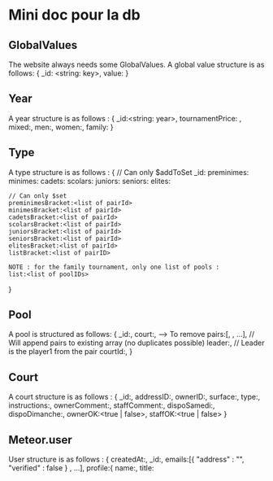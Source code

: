 # Mini doc pour la db

## GlobalValues

The website always needs some GlobalValues.
A global value structure is as follows:
{
    _id: <string: key>,
    value: <value>
}

## Year

A year structure is as follows :
{
    _id:<string: year>,
    tournamentPrice: <number>,
    mixed:<typeID>,
    men:<typeID>,
    women:<typeID>,
    family:<typeID>
}


## Type

A type structure is as follows :
{
    // Can only $addToSet
    _id:<typeID>
    preminimes:<list of poolIDs>
    minimes:<list of poolIDs>
    cadets:<list of poolIDs>
    scolars:<list of poolIDs>
    juniors:<list of poolIDs>
    seniors:<list of poolIDs>
    elites:<list of poolIDs>


    // Can only $set
    preminimesBracket:<list of pairId>
    minimesBracket:<list of pairId>
    cadetsBracket:<list of pairId>
    scolarsBracket:<list of pairId>
    juniorsBracket:<list of pairId>
    seniorsBracket:<list of pairId>
    elitesBracket:<list of pairId>
    listBracket:<list of pairID>

    NOTE : for the family tournament, only one list of pools :
    list:<list of poolIDs>
}


## Pool

A pool is structured as follows:
{
    _id:<id>,
    court:<court>, --> To remove
    pairs:[<pairID>, <pairID>, ...], // Will append pairs to existing array (no duplicates possible)
    leader:<pairId>, // Leader is the player1 from the pair
    courtId:<courtID>,
}

## Court

A court structure is as follows :
{
    _id:<courtId>,
    addressID:<addressID>,
    ownerID:<ownerID>,
    surface:<surface>,
    type:<type>,
    instructions:<instructions>,
    ownerComment:<ownerComment>,
    staffComment:<staffComment>,
    dispoSamedi:<boolean>,
    dispoDimanche:<boolean>,
    ownerOK:<true | false>,
    staffOK:<true | false>
}


## Meteor.user

User structure is as follows :
{
    createdAt:<createdAt>,
    _id:<id>,
    emails:[{ "address" : "<email1>", "verified" : false } , ...],
    profile:{
        name:<name>,
        title:<title>,
        firstName:<firstName>,
        lastName:<lastName>,
        addressID:<addressID>,
        phone:<phone>,
        birthDate:<birthDate>,
        AFT:<AFT>,
        isStaff:<isStaff>,
        isAdmin:<isAdmin>,
        gender:<gender>
    },
    services:{
        google{
            <google stuff>
        }
        facebook{
            <facebook stuff>
        }
    }
}


## Address

The addressData structure is as follows :
{
    _id:<id>, // Omit this if you want to create a new address, this will be auto-generated
    street:<street>,
    number:<number>,
    box:<box>,
    city:<city>,
    zipCode:<zipCode>,
    country:<country>
}


## Pair

A pair is structured as follows:
{
    _id:<id>,
    player1:{
        _id:<userID>,
        extras:{
            <name>:<number>
        },
        wish:<wish>,
        constraint:<constraint>,
        paymentID:<paymentID>
    }
    player2:{
        _id:<userID>,
        extras:{
            <name>:<number>
        },
        wish:<wish>,
        constraint:<constraint>,
        paymentID:<paymentID>
    }
    tournament :[<pointsRound1>, <pointsRound2>, ....]
    day: family | saturday | sunday
    category: <category>
}


## Payment

A payment is structured as follows :
{
    _id:<id>,
    userID: <user id>,
    tournamentYear: <tournament year>,
    status:<string: status>, // paid or pending
    balance:<number: balance>,
    date:<date>,
    paymentMethod:<string: method>, // Cash, CreditCard or BankTransfer
}


## Match

A match is structured as follows :
{
    _id:<id>,
    poolId:<poolId>,
    <pairID>:<points>,
    <pairID>:<points>,
    courtId:<courtID>
}

matchData is expected to be formated like this :
{
    _id:<id>, // Optional
    poolId:<poolId>,
    pair1: {pairId: <pairID>, points:<points>}, // Note : the order pair1/pair2 is irrelevant and is just for the convenience of parsing the data
    pair2: {pairId: <pairID>, points:<points>}
}
